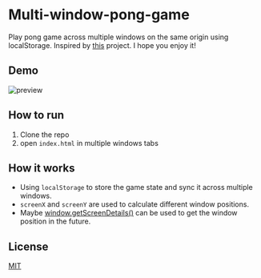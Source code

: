# Multi-window-pong-game
Play pong game across multiple windows on the same origin using localStorage. Inspired by [this](https://github.com/bgstaal/multipleWindow3dScene) project. I hope you enjoy it!

## Demo
![preview](./preview.gif)

## How to run
1. Clone the repo
2. open `index.html` in multiple windows tabs

## How it works
* Using `localStorage` to store the game state and sync it across multiple windows. 
* `screenX` and `screenY` are used to calculate different window positions.
* Maybe [window.getScreenDetails()](https://developer.mozilla.org/en-US/docs/Web/API/Window/getScreenDetails) can be used to get the window position in the future.

## License
[MIT](./LICENSE)
